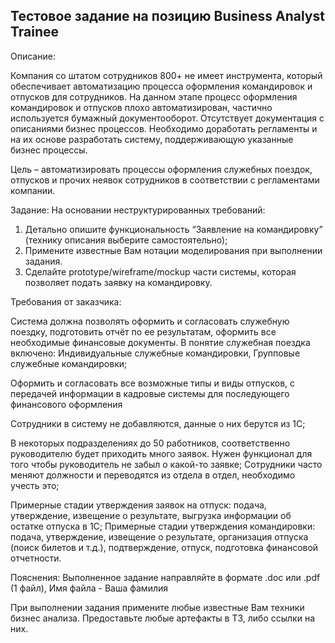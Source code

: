 
## Тестовое задание на позицию Business Analyst Trainee



 
Описание:

Компания со штатом сотрудников 800+ не имеет инструмента, который обеспечивает автоматизацию процесса оформления командировок и отпусков для сотрудников.
На данном этапе процесс оформления командировок и отпусков плохо автоматизирован, частично используется бумажный документооборот. Отсутствует документация с описаниями бизнес процессов. 	Необходимо доработать регламенты и на их основе разработать систему, поддерживающую указанные бизнес процессы.

Цель – автоматизировать процессы оформления служебных поездок, отпусков и прочих неявок сотрудников в соответствии с регламентами компании.

Задание:
На основании неструктурированных требований:

1.	Детально опишите функциональность “Заявление на командировку” (технику описания выберите самостоятельно);
2.	Примените известные Вам нотации моделирования при выполнении задания. 
3.	Сделайте prototype/wireframe/mockup части системы, которая позволяет подать заявку на командировку.


Требования от заказчика:

Система должна позволять оформить и согласовать служебную поездку, подготовить отчёт по ее результатам, оформить все необходимые финансовые документы. 
В понятие служебная поездка включено: Индивидуальные служебные командировки, Групповые служебные командировки;

Оформить и согласовать все возможные типы и виды отпусков, с передачей информации в кадровые системы для последующего финансового оформления

Сотрудники в систему не добавляются, данные о них берутся из 1С;

В некоторых подразделениях до 50 работников, соответственно руководителю будет приходить много заявок. Нужен функционал для того чтобы руководитель не забыл о какой-то заявке;
Сотрудники часто меняют должности и переводятся из отдела в отдел, необходимо учесть это;

Примерные стадии утверждения заявок на отпуск: подача, утверждение, извещение о результате, выгрузка информации об остатке отпуска в 1С;
Примерные стадии утверждения командировки: подача, утверждение, извещение о результате, организация отпуска (поиск билетов и т.д.), подтверждение, отпуск, подготовка финансовой отчетности.


Пояснения:
Выполненное задание направляйте в формате .doc или .pdf (1 файл), 
Имя файла - Ваша фамилия

При выполнении задания примените любые  известные Вам техники бизнес анализа. 
Предоставьте любые артефакты в ТЗ, либо ссылки на них.
